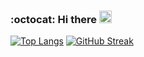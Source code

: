 
<h3>:octocat: Hi there <img src="https://github.githubassets.com/images/mona-loading-default.gif" width="20px"></h3>

[![Top Langs](https://github-readme-stats.vercel.app/api/top-langs/?username=ryomanden&hide_border=true&hide=java)](https://github.com/anuraghazra/github-readme-stats)
[![GitHub Streak](http://github-readme-streak-stats.herokuapp.com?user=ryomanden&hide_border=true)](https://git.io/streak-stats)
<!--
**ryomanden/ryomanden** is a ✨ _special_ ✨ repository because its `README.md` (this file) appears on your GitHub profile.

Here are some ideas to get you started:

- 🔭 I’m currently working on ...
- 🌱 I’m currently learning ...
- 👯 I’m looking to collaborate on ...
- 🤔 I’m looking for help with ...
- 💬 Ask me about ...
- 📫 How to reach me: ...
- 😄 Pronouns: ...
- ⚡ Fun fact: ...
-->
